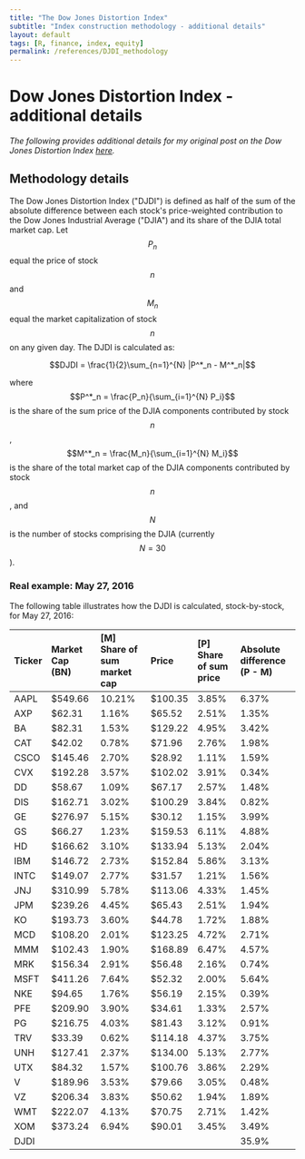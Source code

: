 ```yaml
---
title: "The Dow Jones Distortion Index"
subtitle: "Index construction methodology - additional details"
layout: default
tags: [R, finance, index, equity]
permalink: /references/DJDI_methodology
---
```


# Dow Jones Distortion Index - additional details
_The following provides additional details for my original post on the Dow Jones Distortion Index [here](https://eightportions.com/2016-06-15-Dow-Jones-Distortion-Index)._

## Methodology details
The Dow Jones Distortion Index ("DJDI") is defined as half of the sum of the absolute difference between each stock's price-weighted contribution to the Dow Jones Industrial Average ("DJIA") and its share of the DJIA total market cap. Let $$P_n$$ equal the price of stock $$n$$ and $$M_n$$ equal the market capitalization of stock $$n$$ on any given day. The DJDI is calculated as:

$$DJDI = \frac{1}{2}\sum_{n=1}^{N} |P^*_n - M^*_n|$$

where $$P^*_n = \frac{P_n}{\sum_{i=1}^{N} P_i}$$ is the share of the sum price of the DJIA components contributed by stock $$n$$, $$M^*_n = \frac{M_n}{\sum_{i=1}^{N} M_i}$$ is the share of the total market cap of the DJIA components contributed by stock $$n$$, and $$N$$ is the number of stocks comprising the DJIA (currently $$N = 30$$).

### Real example: May 27, 2016
The following table illustrates how the DJDI is calculated, stock-by-stock, for May 27, 2016:

<div class="table-responsive">
<table>
  <thead>
    <tr>
      <th style="text-align: left">Ticker</th>
      <th style="text-align: left">Market Cap (BN)</th>
      <th style="text-align: left">[M] Share of sum market cap</th>
      <th style="text-align: left">Price</th>
      <th style="text-align: left">[P] Share of sum price</th>
      <th style="text-align: left">Absolute difference (P - M)</th>
    </tr>
  </thead>
  <tbody>
    <tr>
      <td style="text-align: left">AAPL</td>
      <td style="text-align: left">$549.66</td>
      <td style="text-align: left">10.21%</td>
      <td style="text-align: left">$100.35</td>
      <td style="text-align: left">3.85%</td>
      <td style="text-align: left">6.37%</td>
    </tr>
    <tr>
      <td style="text-align: left">AXP</td>
      <td style="text-align: left">$62.31</td>
      <td style="text-align: left">1.16%</td>
      <td style="text-align: left">$65.52</td>
      <td style="text-align: left">2.51%</td>
      <td style="text-align: left">1.35%</td>
    </tr>
    <tr>
      <td style="text-align: left">BA</td>
      <td style="text-align: left">$82.31</td>
      <td style="text-align: left">1.53%</td>
      <td style="text-align: left">$129.22</td>
      <td style="text-align: left">4.95%</td>
      <td style="text-align: left">3.42%</td>
    </tr>
    <tr>
      <td style="text-align: left">CAT</td>
      <td style="text-align: left">$42.02</td>
      <td style="text-align: left">0.78%</td>
      <td style="text-align: left">$71.96</td>
      <td style="text-align: left">2.76%</td>
      <td style="text-align: left">1.98%</td>
    </tr>
    <tr>
      <td style="text-align: left">CSCO</td>
      <td style="text-align: left">$145.46</td>
      <td style="text-align: left">2.70%</td>
      <td style="text-align: left">$28.92</td>
      <td style="text-align: left">1.11%</td>
      <td style="text-align: left">1.59%</td>
    </tr>
    <tr>
      <td style="text-align: left">CVX</td>
      <td style="text-align: left">$192.28</td>
      <td style="text-align: left">3.57%</td>
      <td style="text-align: left">$102.02</td>
      <td style="text-align: left">3.91%</td>
      <td style="text-align: left">0.34%</td>
    </tr>
    <tr>
      <td style="text-align: left">DD</td>
      <td style="text-align: left">$58.67</td>
      <td style="text-align: left">1.09%</td>
      <td style="text-align: left">$67.17</td>
      <td style="text-align: left">2.57%</td>
      <td style="text-align: left">1.48%</td>
    </tr>
    <tr>
      <td style="text-align: left">DIS</td>
      <td style="text-align: left">$162.71</td>
      <td style="text-align: left">3.02%</td>
      <td style="text-align: left">$100.29</td>
      <td style="text-align: left">3.84%</td>
      <td style="text-align: left">0.82%</td>
    </tr>
    <tr>
      <td style="text-align: left">GE</td>
      <td style="text-align: left">$276.97</td>
      <td style="text-align: left">5.15%</td>
      <td style="text-align: left">$30.12</td>
      <td style="text-align: left">1.15%</td>
      <td style="text-align: left">3.99%</td>
    </tr>
    <tr>
      <td style="text-align: left">GS</td>
      <td style="text-align: left">$66.27</td>
      <td style="text-align: left">1.23%</td>
      <td style="text-align: left">$159.53</td>
      <td style="text-align: left">6.11%</td>
      <td style="text-align: left">4.88%</td>
    </tr>
    <tr>
      <td style="text-align: left">HD</td>
      <td style="text-align: left">$166.62</td>
      <td style="text-align: left">3.10%</td>
      <td style="text-align: left">$133.94</td>
      <td style="text-align: left">5.13%</td>
      <td style="text-align: left">2.04%</td>
    </tr>
    <tr>
      <td style="text-align: left">IBM</td>
      <td style="text-align: left">$146.72</td>
      <td style="text-align: left">2.73%</td>
      <td style="text-align: left">$152.84</td>
      <td style="text-align: left">5.86%</td>
      <td style="text-align: left">3.13%</td>
    </tr>
    <tr>
      <td style="text-align: left">INTC</td>
      <td style="text-align: left">$149.07</td>
      <td style="text-align: left">2.77%</td>
      <td style="text-align: left">$31.57</td>
      <td style="text-align: left">1.21%</td>
      <td style="text-align: left">1.56%</td>
    </tr>
    <tr>
      <td style="text-align: left">JNJ</td>
      <td style="text-align: left">$310.99</td>
      <td style="text-align: left">5.78%</td>
      <td style="text-align: left">$113.06</td>
      <td style="text-align: left">4.33%</td>
      <td style="text-align: left">1.45%</td>
    </tr>
    <tr>
      <td style="text-align: left">JPM</td>
      <td style="text-align: left">$239.26</td>
      <td style="text-align: left">4.45%</td>
      <td style="text-align: left">$65.43</td>
      <td style="text-align: left">2.51%</td>
      <td style="text-align: left">1.94%</td>
    </tr>
    <tr>
      <td style="text-align: left">KO</td>
      <td style="text-align: left">$193.73</td>
      <td style="text-align: left">3.60%</td>
      <td style="text-align: left">$44.78</td>
      <td style="text-align: left">1.72%</td>
      <td style="text-align: left">1.88%</td>
    </tr>
    <tr>
      <td style="text-align: left">MCD</td>
      <td style="text-align: left">$108.20</td>
      <td style="text-align: left">2.01%</td>
      <td style="text-align: left">$123.25</td>
      <td style="text-align: left">4.72%</td>
      <td style="text-align: left">2.71%</td>
    </tr>
    <tr>
      <td style="text-align: left">MMM</td>
      <td style="text-align: left">$102.43</td>
      <td style="text-align: left">1.90%</td>
      <td style="text-align: left">$168.89</td>
      <td style="text-align: left">6.47%</td>
      <td style="text-align: left">4.57%</td>
    </tr>
    <tr>
      <td style="text-align: left">MRK</td>
      <td style="text-align: left">$156.34</td>
      <td style="text-align: left">2.91%</td>
      <td style="text-align: left">$56.48</td>
      <td style="text-align: left">2.16%</td>
      <td style="text-align: left">0.74%</td>
    </tr>
    <tr>
      <td style="text-align: left">MSFT</td>
      <td style="text-align: left">$411.26</td>
      <td style="text-align: left">7.64%</td>
      <td style="text-align: left">$52.32</td>
      <td style="text-align: left">2.00%</td>
      <td style="text-align: left">5.64%</td>
    </tr>
    <tr>
      <td style="text-align: left">NKE</td>
      <td style="text-align: left">$94.65</td>
      <td style="text-align: left">1.76%</td>
      <td style="text-align: left">$56.19</td>
      <td style="text-align: left">2.15%</td>
      <td style="text-align: left">0.39%</td>
    </tr>
    <tr>
      <td style="text-align: left">PFE</td>
      <td style="text-align: left">$209.90</td>
      <td style="text-align: left">3.90%</td>
      <td style="text-align: left">$34.61</td>
      <td style="text-align: left">1.33%</td>
      <td style="text-align: left">2.57%</td>
    </tr>
    <tr>
      <td style="text-align: left">PG</td>
      <td style="text-align: left">$216.75</td>
      <td style="text-align: left">4.03%</td>
      <td style="text-align: left">$81.43</td>
      <td style="text-align: left">3.12%</td>
      <td style="text-align: left">0.91%</td>
    </tr>
    <tr>
      <td style="text-align: left">TRV</td>
      <td style="text-align: left">$33.39</td>
      <td style="text-align: left">0.62%</td>
      <td style="text-align: left">$114.18</td>
      <td style="text-align: left">4.37%</td>
      <td style="text-align: left">3.75%</td>
    </tr>
    <tr>
      <td style="text-align: left">UNH</td>
      <td style="text-align: left">$127.41</td>
      <td style="text-align: left">2.37%</td>
      <td style="text-align: left">$134.00</td>
      <td style="text-align: left">5.13%</td>
      <td style="text-align: left">2.77%</td>
    </tr>
    <tr>
      <td style="text-align: left">UTX</td>
      <td style="text-align: left">$84.32</td>
      <td style="text-align: left">1.57%</td>
      <td style="text-align: left">$100.76</td>
      <td style="text-align: left">3.86%</td>
      <td style="text-align: left">2.29%</td>
    </tr>
    <tr>
      <td style="text-align: left">V</td>
      <td style="text-align: left">$189.96</td>
      <td style="text-align: left">3.53%</td>
      <td style="text-align: left">$79.66</td>
      <td style="text-align: left">3.05%</td>
      <td style="text-align: left">0.48%</td>
    </tr>
    <tr>
      <td style="text-align: left">VZ</td>
      <td style="text-align: left">$206.34</td>
      <td style="text-align: left">3.83%</td>
      <td style="text-align: left">$50.62</td>
      <td style="text-align: left">1.94%</td>
      <td style="text-align: left">1.89%</td>
    </tr>
    <tr>
      <td style="text-align: left">WMT</td>
      <td style="text-align: left">$222.07</td>
      <td style="text-align: left">4.13%</td>
      <td style="text-align: left">$70.75</td>
      <td style="text-align: left">2.71%</td>
      <td style="text-align: left">1.42%</td>
    </tr>
    <tr>
      <td style="text-align: left">XOM</td>
      <td style="text-align: left">$373.24</td>
      <td style="text-align: left">6.94%</td>
      <td style="text-align: left">$90.01</td>
      <td style="text-align: left">3.45%</td>
      <td style="text-align: left">3.49%</td>
    </tr>
    <tr>
      <td style="text-align: left">DJDI</td>
      <td style="text-align: left"> </td>
      <td style="text-align: left"> </td>
      <td style="text-align: left"> </td>
      <td style="text-align: left"> </td>
      <td style="text-align: left">35.9%</td>
    </tr>
  </tbody>
</table>
</div>
